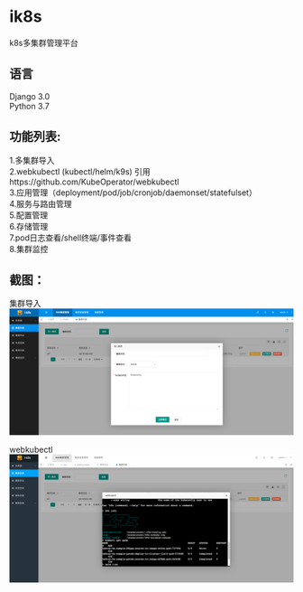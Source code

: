# ik8s
k8s多集群管理平台

## 语言
Django 3.0  
Python 3.7  

## 功能列表:  
1.多集群导入  
2.webkubectl (kubectl/helm/k9s)  引用https://github.com/KubeOperator/webkubectl  
3.应用管理（deployment/pod/job/cronjob/daemonset/statefulset）  
4.服务与路由管理  
5.配置管理  
6.存储管理  
7.pod日志查看/shell终端/事件查看  
8.集群监控  


## 截图：  
集群导入  
![1](https://github.com/YangDevops/ik8s/blob/main/images/1.png)

webkubectl  
![2](https://github.com/YangDevops/ik8s/blob/main/images/2.png)
